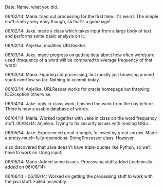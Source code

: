 Date: Name. what you did. 


06/02/14: Maria. tried out processing for the first time. It's weird. The simple stuff is very very easy though, so that's a good sign!


06/02/14: Jake. made a class which takes input from a large body of text and performs some basic analysis on it.

06/02/14: Anjelika. modified URLReader.

06/03/14: Jake. made progress on getting data about how often words are used (frequency of a word will be compared to average frequency of that word)

06/03/14: Maria. Figuring out processing, but mostly just browsing around stack overflow so far. Nothing to commit today.

06/03/14: Anjelika. URLReader works for oracle homepage but throwing IOException otherwise.

06/04/14: Jake. only in-class work, finished the work from the day before. There is now a usable database of words.


06/04/14: Maria. Worked together with Jake in class on the word frequency stuff. 
06/04/14: Anjelika. Trying to fix security issues with reading URLs.

06/05/14: Jake. Experienced great triumph, followed by great sorrow. Made a pretty-much-fully-operational StringProcessor class. However,

also discovered that Java doesn't have triple-quotes like Python, so we'll have to work on string input.


06/05/14: Maria. Added some issues. Processing stuff added (technically added on 06/06/14)

06/06/14 - 06/08/14: Worked on getting the processing stuff to work with the java stuff. Failed miserably. 

